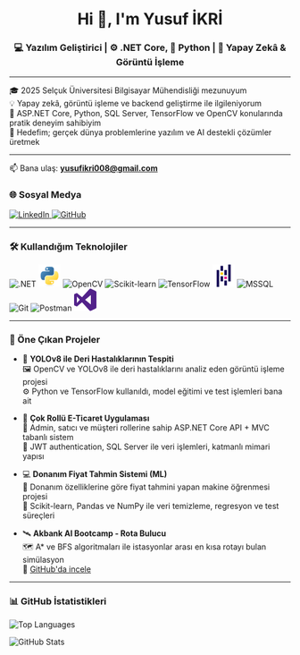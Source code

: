 <h1 align="center">Hi 👋, I'm Yusuf İKRİ</h1>
<h3 align="center">💻 Yazılım Geliştirici | ⚙️ .NET Core, 🐍 Python | 🤖 Yapay Zekâ & Görüntü İşleme</h3>

---

🎓 2025 Selçuk Üniversitesi Bilgisayar Mühendisliği mezunuyum  
💡 Yapay zekâ, görüntü işleme ve backend geliştirme ile ilgileniyorum  
🔧 ASP.NET Core, Python, SQL Server, TensorFlow ve OpenCV konularında pratik deneyim sahibiyim  
🚀 Hedefim; gerçek dünya problemlerine yazılım ve AI destekli çözümler üretmek

---

📫 Bana ulaş: **yusufikri008@gmail.com**

<h3>🌐 Sosyal Medya</h3>
<p align="left">
  <a href="https://linkedin.com/in/yusufikri" target="_blank">
    <img src="https://raw.githubusercontent.com/rahuldkjain/github-profile-readme-generator/master/src/images/icons/Social/linked-in-alt.svg" alt="LinkedIn" width="40" height="30" />
  </a>
  <a href="https://github.com/ikriyusuf" target="_blank">
    <img src="https://cdn.jsdelivr.net/npm/simple-icons@3.13.0/icons/github.svg" alt="GitHub" width="40" height="30" />
  </a>
</p>

---

<h3>🛠️ Kullandığım Teknolojiler</h3>
<p align="left">
  <img src="https://www.vectorlogo.zone/logos/dotnet/dotnet-icon.svg" alt=".NET" width="40" height="40"/>
  <img src="https://raw.githubusercontent.com/devicons/devicon/master/icons/python/python-original.svg" alt="Python" width="40" height="40"/>
  <img src="https://www.vectorlogo.zone/logos/opencv/opencv-icon.svg" alt="OpenCV" width="40" height="40"/>
  <img src="https://upload.wikimedia.org/wikipedia/commons/0/05/Scikit_learn_logo_small.svg" alt="Scikit-learn" width="40" height="40"/>
  <img src="https://www.vectorlogo.zone/logos/tensorflow/tensorflow-icon.svg" alt="TensorFlow" width="40" height="40"/>
  <img src="https://raw.githubusercontent.com/devicons/devicon/master/icons/pandas/pandas-original.svg" alt="Pandas" width="40" height="40"/>
  <img src="https://cdn.jsdelivr.net/npm/simple-icons@3.13.0/icons/microsoftsqlserver.svg" alt="MSSQL" width="40" height="40"/>
  <img src="https://cdn.jsdelivr.net/gh/devicons/devicon/icons/git/git-original.svg" alt="Git" width="40" height="40"/>
  <img src="https://www.vectorlogo.zone/logos/postman/postman-icon.svg" alt="Postman" width="40" height="40"/>
  <img src="https://raw.githubusercontent.com/devicons/devicon/master/icons/visualstudio/visualstudio-plain.svg" alt="Visual Studio" width="40" height="40"/>
</p>

---

<h3>🚀 Öne Çıkan Projeler</h3>

- 🧴 **YOLOv8 ile Deri Hastalıklarının Tespiti**  
  🖼️ OpenCV ve YOLOv8 ile deri hastalıklarını analiz eden görüntü işleme projesi  
  ⚙️ Python ve TensorFlow kullanıldı, model eğitimi ve test işlemleri bana ait

- 🛒 **Çok Rollü E-Ticaret Uygulaması**  
  👥 Admin, satıcı ve müşteri rollerine sahip ASP.NET Core API + MVC tabanlı sistem  
  🔐 JWT authentication, SQL Server ile veri işlemleri, katmanlı mimari yapısı

- 💻 **Donanım Fiyat Tahmin Sistemi (ML)**  
  🧠 Donanım özelliklerine göre fiyat tahmini yapan makine öğrenmesi projesi  
  🔬 Scikit-learn, Pandas ve NumPy ile veri temizleme, regresyon ve test süreçleri

- 🛰️ **Akbank AI Bootcamp - Rota Bulucu**  
  🗺️ A* ve BFS algoritmaları ile istasyonlar arası en kısa rotayı bulan simülasyon  
  🔗 [GitHub'da incele](https://github.com/ikriyusuf/akbankpythonveyapayzekayagirisbootcamp)

---

<h3>📊 GitHub İstatistikleri</h3>
<p align="left">
  <img src="https://github-readme-stats.vercel.app/api/top-langs?username=ikriyusuf&show_icons=true&locale=en&layout=compact" alt="Top Languages" />
</p>

<p align="left">
  <img src="https://github-readme-stats.vercel.app/api?username=ikriyusuf&show_icons=true&locale=en" alt="GitHub Stats" />
</p>

